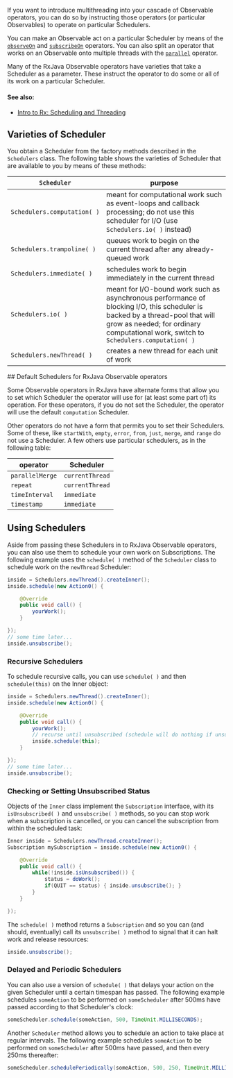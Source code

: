 If you want to introduce multithreading into your cascade of Observable operators, you can do so by instructing those operators (or particular Observables) to operate on particular Schedulers.

You can make an Observable act on a particular Scheduler by means of the <a href="https://github.com/Netflix/RxJava/wiki/Observable-Utility-Operators#wiki-observeon">`observeOn`</a> and <a href="https://github.com/Netflix/RxJava/wiki/Observable-Utility-Operators#wiki-subscribeon">`subscribeOn`</a> operators. You can also split an operator that works on an Observable onto multiple threads with the <a href="https://github.com/Netflix/RxJava/wiki/Observable-Utility-Operators#wiki-parallel">`parallel`</a> operator.

Many of the RxJava Observable operators have varieties that take a Scheduler as a parameter. These instruct the operator to do some or all of its work on a particular Scheduler.

#### See also:
* <a href="http://www.introtorx.com/Content/v1.0.10621.0/15_SchedulingAndThreading.html">Intro to Rx: Scheduling and Threading</a>

## Varieties of Scheduler

You obtain a Scheduler from the factory methods described in the `Schedulers` class. The following table shows the varieties of Scheduler that are available to you by means of these methods:

<table>
 <thead>
  <tr><th><code>Scheduler</cote></th><th>purpose</th></tr>
 </thead>
 <tbody>
  <tr><td><code>Schedulers.computation(&#8239;)</code></td><td>meant for computational work such as event-loops and callback processing; do not use this scheduler for I/O (use <code>Schedulers.io(&#8239;)</code> instead)</td></tr>
  <tr><td><code>Schedulers.trampoline(&#8239;)</code></td><td>queues work to begin on the current thread after any already-queued work</td></tr>
  <tr><td><code>Schedulers.immediate(&#8239;)</code></td><td>schedules work to begin immediately in the current thread</td></tr>
  <tr><td><code>Schedulers.io(&#8239;)</code></td><td>meant for I/O-bound work such as asynchronous performance of blocking I/O, this scheduler is backed by a thread-pool that will grow as needed; for ordinary computational work, switch to <code>Schedulers.computation(&#8239;)</code></td></tr>
  <tr><td><code>Schedulers.newThread(&#8239;)</code></td><td>creates a new thread for each unit of work</td></tr>
 </tbody>
</table>
## Default Schedulers for RxJava Observable operators

Some Observable operators in RxJava have alternate forms that allow you to set which Scheduler the operator will use for (at least some part of) its operation. For these operators, if you do not set the Scheduler, the operator will use the default `computation` Scheduler.

Other operators do not have a form that permits you to set their Schedulers. Some of these, like `startWith`, `empty`, `error`, `from`, `just`, `merge`, and `range` do not use a Scheduler. A few others use particular schedulers, as in the following table:
<table>
 <thead>
  <tr><th>operator</th><th>Scheduler</th></tr>
 </thead>
 <tbody>
  <tr><td><code>parallelMerge</code></td><td><code>currentThread</code></td></tr>
  <tr><td><code>repeat</code></td><td><code>currentThread</code></td></tr>
  <tr><td><code>timeInterval</code></td><td><code>immediate</code></td></tr>
  <tr><td><code>timestamp</code></td><td><code>immediate</code></td></tr>
 </tbody>
</table>

## Using Schedulers

Aside from passing these Schedulers in to RxJava Observable operators, you can also use them to schedule your own work on Subscriptions. The following example uses the `schedule( )` method of the `Scheduler` class to schedule work on the `newThread` Scheduler:

```java
inside = Schedulers.newThread().createInner();
inside.schedule(new Action0() {

    @Override
    public void call() {
        yourWork();
    }

});
// some time later...
inside.unsubscribe();
```
### Recursive Schedulers
To schedule recursive calls, you can use `schedule( )` and then `schedule(this)` on the Inner object:
```java
inside = Schedulers.newThread().createInner();
inside.schedule(new Action0() {

    @Override
    public void call() {
        yourWork();
        // recurse until unsubscribed (schedule will do nothing if unsubscribed)
        inside.schedule(this);
    }

});
// some time later...
inside.unsubscribe();
```

### Checking or Setting Unsubscribed Status
Objects of the `Inner` class implement the `Subscription` interface, with its `isUnsubscribed( )` and `unsubscribe( )` methods, so you can stop work when a subscription is cancelled, or you can cancel the subscription from within the scheduled task:
```java
Inner inside = Schedulers.newThread.createInner();
Subscription mySubscription = inside.schedule(new Action0() {

    @Override
    public void call() {
        while(!inside.isUnsubscribed()) {
            status = doWork();
            if(QUIT == status) { inside.unsubscribe(); }
        }
    }

});
```
The `schedule( )` method returns a `Subscription` and so you can (and should, eventually) call its `unsubscribe( )` method to signal that it can halt work and release resources:
```java
inside.unsubscribe();
```

### Delayed and Periodic Schedulers
You can also use a version of `schedule( )` that delays your action on the given Scheduler until a certain timespan has passed. The following example schedules `someAction` to be performed on `someScheduler` after 500ms have passed according to that Scheduler's clock:
```java
someScheduler.schedule(someAction, 500, TimeUnit.MILLISECONDS);
```
Another `Scheduler` method allows you to schedule an action to take place at regular intervals. The following example schedules `someAction` to be performed on `someScheduler` after 500ms have passed, and then every 250ms thereafter:
```java
someScheduler.schedulePeriodically(someAction, 500, 250, TimeUnit.MILLISECONDS);
```